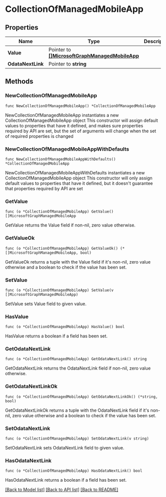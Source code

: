 # CollectionOfManagedMobileApp

## Properties

Name | Type | Description | Notes
------------ | ------------- | ------------- | -------------
**Value** | Pointer to [**[]MicrosoftGraphManagedMobileApp**](MicrosoftGraphManagedMobileApp.md) |  | [optional] 
**OdataNextLink** | Pointer to **string** |  | [optional] 

## Methods

### NewCollectionOfManagedMobileApp

`func NewCollectionOfManagedMobileApp() *CollectionOfManagedMobileApp`

NewCollectionOfManagedMobileApp instantiates a new CollectionOfManagedMobileApp object
This constructor will assign default values to properties that have it defined,
and makes sure properties required by API are set, but the set of arguments
will change when the set of required properties is changed

### NewCollectionOfManagedMobileAppWithDefaults

`func NewCollectionOfManagedMobileAppWithDefaults() *CollectionOfManagedMobileApp`

NewCollectionOfManagedMobileAppWithDefaults instantiates a new CollectionOfManagedMobileApp object
This constructor will only assign default values to properties that have it defined,
but it doesn't guarantee that properties required by API are set

### GetValue

`func (o *CollectionOfManagedMobileApp) GetValue() []MicrosoftGraphManagedMobileApp`

GetValue returns the Value field if non-nil, zero value otherwise.

### GetValueOk

`func (o *CollectionOfManagedMobileApp) GetValueOk() (*[]MicrosoftGraphManagedMobileApp, bool)`

GetValueOk returns a tuple with the Value field if it's non-nil, zero value otherwise
and a boolean to check if the value has been set.

### SetValue

`func (o *CollectionOfManagedMobileApp) SetValue(v []MicrosoftGraphManagedMobileApp)`

SetValue sets Value field to given value.

### HasValue

`func (o *CollectionOfManagedMobileApp) HasValue() bool`

HasValue returns a boolean if a field has been set.

### GetOdataNextLink

`func (o *CollectionOfManagedMobileApp) GetOdataNextLink() string`

GetOdataNextLink returns the OdataNextLink field if non-nil, zero value otherwise.

### GetOdataNextLinkOk

`func (o *CollectionOfManagedMobileApp) GetOdataNextLinkOk() (*string, bool)`

GetOdataNextLinkOk returns a tuple with the OdataNextLink field if it's non-nil, zero value otherwise
and a boolean to check if the value has been set.

### SetOdataNextLink

`func (o *CollectionOfManagedMobileApp) SetOdataNextLink(v string)`

SetOdataNextLink sets OdataNextLink field to given value.

### HasOdataNextLink

`func (o *CollectionOfManagedMobileApp) HasOdataNextLink() bool`

HasOdataNextLink returns a boolean if a field has been set.


[[Back to Model list]](../README.md#documentation-for-models) [[Back to API list]](../README.md#documentation-for-api-endpoints) [[Back to README]](../README.md)


